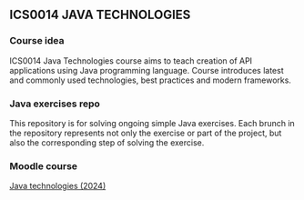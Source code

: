 ## ICS0014 JAVA TECHNOLOGIES

### Course idea
ICS0014 Java Technologies course aims to teach creation of API applications using Java programming language.
Course introduces latest and commonly used technologies, best practices and modern frameworks.

### Java exercises repo
This repository is for solving ongoing simple Java exercises.
Each brunch in the repository represents not only the exercise or part of the project, but also the corresponding step of solving the exercise.

### Moodle course
[Java technologies (2024)](https://moodle.taltech.ee/course/view.php?id=32708)